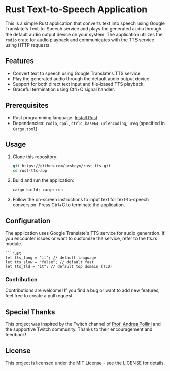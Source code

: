 # Rust Text-to-Speech Application

This is a simple Rust application that converts text into speech using Google Translate's Text-to-Speech service and plays the generated audio through the default audio output device on your system. The application utilizes the `rodio` crate for audio playback and communicates with the TTS service using HTTP requests.

## Features

- Convert text to speech using Google Translate's TTS service.
- Play the generated audio through the default audio output device.
- Support for both direct text input and file-based TTS playback.
- Graceful termination using Ctrl+C signal handler.

## Prerequisites

- Rust programming language: [Install Rust](https://www.rust-lang.org/tools/install)
- Dependencies: `rodio`, `cpal`, `ctrlc`, `base64`, `urlencoding`, `ureq` (specified in `Cargo.toml`)

## Usage

1. Clone this repository:

   ```sh
   git https://github.com/icsboyx/rust_tts.git
   cd rust-tts-app

2. Build and run the application:
    ```sh
    cargo build; cargo run

3. Follow the on-screen instructions to input text for text-to-speech conversion. Press Ctrl+C to terminate the application.

## Configuration
The application uses Google Translate's TTS service for audio generation. If you encounter issues or want to customize the service, refer to the tts.rs module.

    ```rust
    let tts_lang = "it"; // default language
    let tts_slow = "false"; // default fast
    let tts_tld = "it"; // default top domain (TLD) 


### Contribution
Contributions are welcome! If you find a bug or want to add new features, feel free to create a pull request.

## Special Thanks

This project was inspired by the Twitch channel of [Prof. Andrea Pollini](https://www.twitch.tv/profandreapollini) and the supportive Twitch community. Thanks to their encouragement and feedback!



## License

This project is licensed under the MIT License - see the [LICENSE](https://www.mit.edu/~amini/LICENSE.md) for details.